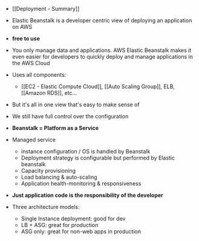 - [[Deployment - Summary]]
- Elastic Beanstalk is a developer centric view of deploying an application on AWS
- **free to use**
- You only manage data and applications. AWS Elastic Beanstalk makes it even easier for developers to quickly deploy and manage applications in the AWS Cloud
- Uses all components:
	- [[EC2 - Elastic Compute Cloud]], [[Auto Scaling Group]], ELB, [[Amazon RDS]], etc...
- But it's all in one view that's easy to make sense of
- We still have full control over the configuration
- **Beanstalk = Platform as a Service**
- Managed service
	- instance configuration / OS is handled by Beanstalk
	- Deployment strategy is configurable but performed by Elastic beanstalk
	- Capacity provisioning
	- Load balancing & auto-scaling
	- Application health-monitoring & responsiveness
- **Just application code is the responsibility of the developer**

- Three architecture models:
	- Single Instance deployment: good for dev
	- LB + ASG: great for production
	- ASG only: great for non-web apps in production